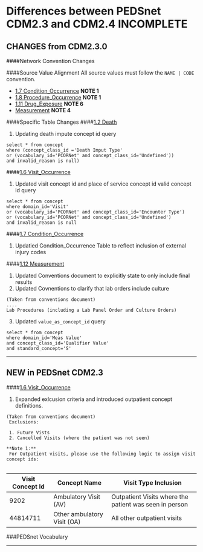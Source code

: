 # Differences between PEDSnet CDM2.3 and CDM2.4  ****INCOMPLETE****

## CHANGES from CDM2.3.0

####Network Convention Changes 

####Source Value Alignment
All source values must follow the `NAME | CODE` convention.

- [1.7 Condition_Occurrence](Pedsnet_CDM_ETL_Conventions.md#17-condition_occurrence) **NOTE 1**
- [1.8 Procedure_Occurrence](Pedsnet_CDM_ETL_Conventions.md#18-procedure_occurrence) **NOTE 1** 
- [1.11 Drug_Exposure]( Pedsnet_CDM_ETL_Conventions.md#111-drug-exposure-1) **NOTE 6** 
- [Measurement](Pedsnet_CDM_ETL_Conventions.md#112-measurement-1) **NOTE 4** 


####Specific Table Changes
####[1.2 Death](Pedsnet_CDM_ETL_Conventions.md#12-death-1)
1. Updating death impute concept id query

```
select * from concept 
where (concept_class_id ='Death Imput Type' 
or (vocabulary_id='PCORNet' and concept_class_id='Undefined')) 
and invalid_reason is null)
```
####[1.6 Visit_Occurrence](Pedsnet_CDM_ETL_Conventions.md#16-visit_occurrence)
1. Updated visit concept id and place of service concept id valid concept id query
```
select * from concept 
where domain_id='Visit' 
or (vocabulary_id='PCORNet' and concept_class_id='Encounter Type')
or (vocabulary_id='PCORNet' and concept_class_id='Undefined') 
and invalid_reason is null
```

####[1.7 Condition_Occurrence](Pedsnet_CDM_ETL_Conventions.md#17-condition_occurrence)
1. Updatied Condition_Occurrence Table to reflect inclusion of external injury codes

####[1.12 Measurement](Pedsnet_CDM_ETL_Conventions.md#112-measurement-1)
1. Updated Conventions document to explicitly state to only include final results
2. Updated Covnentions to clarify that lab orders include culture 

```
(Taken from conventions document)
....
Lab Procedures (including a Lab Panel Order and Culture Orders)
```
3. Updated `value_as_concept_id` query

```
select * from concept 
where domain_id='Meas Value' 
and concept_class_id='Qualifier Value' 
and standard_concept='S'
```
***
## NEW in PEDSnet CDM2.3

####[1.6 Visit_Occurrence](Pedsnet_CDM_ETL_Conventions.md#16-visit_occurrence)
1. Expanded exlcusion criteria and introduced outpatient concept definitions.

```
(Taken from conventions document)
 Exclusions:
  
 1. Future Vists
 2. Cancelled Visits (where the patient was not seen)
 
**Note 1:**
 For Outpatient visits, please use the following logic to assign visit concept ids:
 
 ```
Visit Concept Id |Concept Name| Visit Type Inclusion
 --- | --- | ---
 9202 |Ambulatory Visit (AV) |Outpatient Visits where the patient was seen in person 
 44814711|Other ambulatory Visit (OA) | All other outpatient visits

###PEDSnet Vocabulary

***
